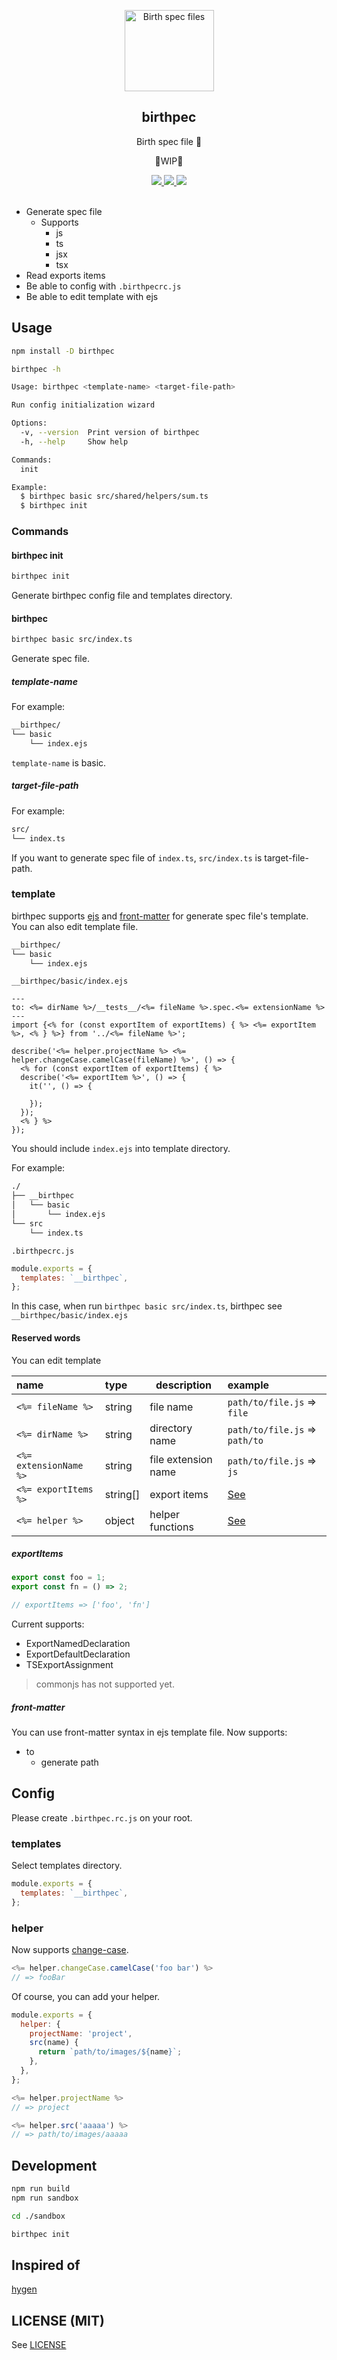 <p align="center"><img width="143px" height="130px" src="https://github.com/tyankatsu0105/birthpec/tree/master/assets/logo.png" alt="Birth spec files"></p>

<h2 align="center">birthpec</h2>
<p align="center">
  Birth spec file 👶
</p>
<p align="center">
🚧WIP🚧
</p>

<p align="center">
  <a title="Current version" href="https://badge.fury.io/js/birthpec" rel="nofollow">
    <img src="https://badge.fury.io/js/birthpec.svg">
  </a>
  <a title="deploy" href="https://github.com/algolia/shipjs" rel="nofollow">
    <img src="https://img.shields.io/badge/deploy-🛳Ship.js-blue?style=flat">
  </a>
  <a title="MIT License" href="[LICENSE](https://opensource.org/licenses/MIT)" rel="nofollow">
    <img src="https://img.shields.io/badge/License-MIT-green.svg">
  </a>
  <br>
  <br>
</p>

- Generate spec file
  - Supports
    - js
    - ts
    - jsx
    - tsx
- Read exports items
- Be able to config with `.birthpecrc.js`
- Be able to edit template with ejs

## Usage

```bash
npm install -D birthpec
```

```bash
birthpec -h

Usage: birthpec <template-name> <target-file-path>

Run config initialization wizard

Options:
  -v, --version  Print version of birthpec
  -h, --help     Show help

Commands:
  init

Example:
  $ birthpec basic src/shared/helpers/sum.ts
  $ birthpec init
```

### Commands

#### birthpec init

```bash
birthpec init
```

Generate birthpec config file and templates directory.

#### birthpec <template-name> <target-file-path>

```bash
birthpec basic src/index.ts
```

Generate spec file.

##### template-name

For example:

```bash
__birthpec/
└── basic
    └── index.ejs
```

`template-name` is basic.

##### target-file-path

For example:

```bash
src/
└── index.ts
```

If you want to generate spec file of `index.ts`, `src/index.ts` is target-file-path.

### template

birthpec supports [ejs](https://github.com/mde/ejs) and [front-matter](https://github.com/jxson/front-matter) for generate spec file's template.
You can also edit template file.

```bash
__birthpec/
└── basic
    └── index.ejs
```

`__birthpec/basic/index.ejs`

```ejs
---
to: <%= dirName %>/__tests__/<%= fileName %>.spec.<%= extensionName %>
---
import {<% for (const exportItem of exportItems) { %> <%= exportItem %>, <% } %>} from '../<%= fileName %>';

describe('<%= helper.projectName %> <%= helper.changeCase.camelCase(fileName) %>', () => {
  <% for (const exportItem of exportItems) { %>
  describe('<%= exportItem %>', () => {
    it('', () => {

    });
  });
  <% } %>
});
```

You should include `index.ejs` into template directory.

For example:

```bash
./
├── __birthpec
│   └── basic
│       └── index.ejs
└── src
    └── index.ts
```

`.birthpecrc.js`

```js
module.exports = {
  templates: `__birthpec`,
};
```

In this case, when run `birthpec basic src/index.ts`, birthpec see `__birthpec/basic/index.ejs`

#### Reserved words

You can edit template

| name                   | type     | description         | example                        |
| :--------------------- | :------- | ------------------- | :----------------------------- |
| `<%= fileName %>`      | string   | file name           | `path/to/file.js` => `file`    |
| `<%= dirName %>`       | string   | directory name      | `path/to/file.js` => `path/to` |
| `<%= extensionName %>` | string   | file extension name | `path/to/file.js` => `js`      |
| `<%= exportItems %>`   | string[] | export items        | [See](#exportItems)            |
| `<%= helper %>`        | object   | helper functions    | [See](#helper)                 |

##### exportItems

```js
export const foo = 1;
export const fn = () => 2;

// exportItems => ['foo', 'fn']
```

Current supports:

- ExportNamedDeclaration
- ExportDefaultDeclaration
- TSExportAssignment

> commonjs has not supported yet.

##### front-matter

You can use front-matter syntax in ejs template file.
Now supports:

- to
  - generate path

## Config

Please create `.birthpec.rc.js` on your root.

### templates

Select templates directory.

```js
module.exports = {
  templates: `__birthpec`,
};
```

### helper

Now supports [change-case](https://github.com/blakeembrey/change-case).

```js
<%= helper.changeCase.camelCase('foo bar') %>
// => fooBar
```

Of course, you can add your helper.

```js
module.exports = {
  helper: {
    projectName: 'project',
    src(name) {
      return `path/to/images/${name}`;
    },
  },
};
```

```js
<%= helper.projectName %>
// => project

<%= helper.src('aaaaa') %>
// => path/to/images/aaaaa
```

## Development

```bash
npm run build
npm run sandbox

cd ./sandbox

birthpec init
```

## Inspired of

[hygen](https://github.com/jondot/hygen)

## LICENSE (MIT)

See [LICENSE](https://github.com/tyankatsu0105/birthpec/blob/master/LICENSE)
